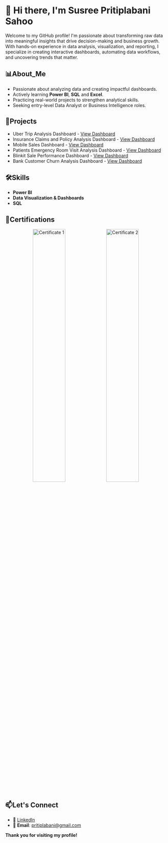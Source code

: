  # 👋 Hi there, I'm Susree Pritiplabani Sahoo
 Welcome to my GitHub profile! I'm passionate about transforming raw data into meaningful insights that drive decision-making and business growth. With hands-on experience in data analysis, visualization, and reporting, I specialize in creating interactive dashboards, automating data workflows, and uncovering trends that matter.
 ## 📊About_Me
- Passionate about analyzing data and creating impactful dashboards.
- Actively learning **Power BI**, **SQL** and **Excel**.
- Practicing real-world projects to strengthen analytical skills.
- Seeking entry-level Data Analyst or Business Intelligence roles.
## 🚀Projects
- Uber Trip Analysis Dashboard - <a href="https://github.com/priti7540/Uber-Trip-Analysis-Dashboard">View Dashboard</a>
- Insurance Claims and Policy Analysis Dashboard - <a href="https://github.com/priti7540/Insurance-Claims-and-Policy-Analysis-Dashboard">View Dashboard</a>
- Mobile Sales Dashboard - <a href="https://github.com/priti7540/Mobile-Sales-Dashboard">View Dashboard</a>
- Patients Emergency Room Visit Analysis Dashboard - <a href="https://github.com/priti7540/Patients-Emergency-Room-Visit-Analysis-Dashboard">View Dashboard</a>
- Blinkit Sale Performance Dashboard - <a href="https://github.com/priti7540/Blinkit-Sale-Performance-Dashboard">View Dashboard</a>
- Bank Customer Churn Analysis Dashboard - <a href="https://github.com/priti7540/Bank-Customer-Churn-Analysis-Dashboard">View Dashboard</a>
## 🛠Skills
- **Power BI**
- **Data Visualization & Dashboards**
- **SQL**
## 📜Certifications
<p align="center"> <img src="https://github.com/user-attachments/assets/185101b5-1a10-4f97-a229-b580bf7ca1bd" alt="Certificate 1" width="45%"/>  <img src="https://github.com/user-attachments/assets/91350ecf-6674-4fb2-b42c-a073e00bac7c" alt="Certificate 2" width="45%" /> </p>      
                                                                                                                                                
## 📫Let's Connect 
- 💼 <a href="https://www.linkedin.com/in/pritiplabanisahoo?utm_source=share&utm_campaign=share_via&utm_content=profile&utm_medium=android_app">LinkedIn</a>
- 📧 **Email**: pritiplabani@gmail.com                                                                                                                                                
                                                                                                                                                
**Thank you for visiting my profile!**




<!---
priti7540/priti7540 is a ✨ special ✨ repository because its `README.md` (this file) appears on your GitHub profile.
You can click the Preview link to take a look at your changes.
--->
